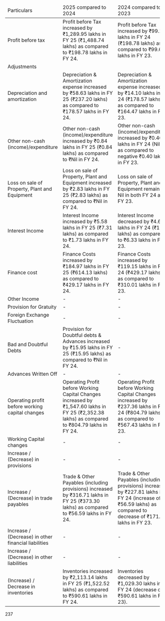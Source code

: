 <table><thead><tr><td>Particulars</td><td>2025 compared to 2024</td><td>2024 compared to 2023</td></tr></thead><tbody><tr><td>Profit before tax</td><td>Profit before Tax increased by ₹1,289.95 lakhs in FY 25 (₹1,488.74 lakhs) as compared to ₹198.78 lakhs in FY 24.</td><td>Profit before Tax increased by ₹99.11 lakhs in FY 24 (₹198.78 lakhs) as compared to ₹99.68 lakhs in FY 23.</td></tr><tr><td>Adjustments</td><td></td><td></td></tr><tr><td>Depreciation and amortization</td><td>Depreciation & Amortization expense increased by ₹58.63 lakhs in FY 25 (₹237.20 lakhs) as compared to ₹178.57 lakhs in FY 24.</td><td>Depreciation & Amortization expense increased by ₹14.10 lakhs in FY 24 (₹178.57 lakhs) as compared to ₹164.47 lakhs in FY 23.</td></tr><tr><td>Other non-cash (income)/expenditure</td><td>Other non-cash (income)/expenditure increased by ₹0.84 lakhs in FY 25 (₹0.84 lakhs) as compared to ₹Nil in FY 24.</td><td>Other non-cash (income)/expenditure increased by ₹0.40 lakhs in FY 24 (Nil) as compared to negative ₹0.40 lakhs in FY 23.</td></tr><tr><td>Loss on sale of Property, Plant and Equipment</td><td>Loss on sale of Property, Plant and Equipment increased by ₹2.83 lakhs in FY 25 (₹2.83 lakhs) as compared to ₹Nil in FY 24.</td><td>Loss on sale of Property, Plant and Equipment remained Nil in both FY 24 and FY 23.</td></tr><tr><td>Interest Income</td><td>Interest Income increased by ₹5.58 lakhs in FY 25 (₹7.31 lakhs) as compared to ₹1.73 lakhs in FY 24.</td><td>Interest Income decreased by ₹4.60 lakhs in FY 24 (₹1.73 lakhs) as compared to ₹6.33 lakhs in FY 23.</td></tr><tr><td>Finance cost</td><td>Finance Costs increased by ₹184.97 lakhs in FY 25 (₹614.13 lakhs) as compared to ₹429.17 lakhs in FY 24.</td><td>Finance Costs increased by ₹119.15 lakhs in FY 24 (₹429.17 lakhs) as compared to ₹310.01 lakhs in FY 23.</td></tr><tr><td>Other Income</td><td>-</td><td>-</td></tr><tr><td>Provision for Gratuity</td><td>-</td><td>-</td></tr><tr><td>Foreign Exchange Fluctuation</td><td>-</td><td>-</td></tr><tr><td>Bad and Doubtful Debts</td><td>Provision for Doubtful debts & Advances increased by ₹15.95 lakhs in FY 25 (₹15.95 lakhs) as compared to ₹Nil in FY 24.</td><td>-</td></tr><tr><td>Advances Written Off</td><td>-</td><td>-</td></tr><tr><td>Operating profit before working capital changes</td><td>Operating Profit before Working Capital Changes increased by ₹1,547.60 lakhs in FY 25 (₹2,352.38 lakhs) as compared to ₹804.79 lakhs in FY 24.</td><td>Operating Profit before Working Capital Changes increased by ₹237.36 lakhs in FY 24 (₹804.79 lakhs) as compared to ₹567.43 lakhs in FY 23.</td></tr><tr><td>Working Capital changes</td><td>-</td><td>-</td></tr><tr><td>Increase / (Decrease) in provisions</td><td>-</td><td>-</td></tr><tr><td>Increase / (Decrease) in trade payables</td><td>Trade & Other Payables (including provisions) increased by ₹316.71 lakhs in FY 25 (₹373.30 lakhs) as compared to ₹56.59 lakhs in FY 24.</td><td>Trade & Other Payables (including provisions) increased by ₹227.81 lakhs in FY 24 (increase of ₹56.59 lakhs) as compared to decrease of ₹171.21 lakhs in FY 23.</td></tr><tr><td>Increase / (Decrease) in other financial liabilities</td><td>-</td><td>-</td></tr><tr><td>Increase / (Decrease) in other liabilities</td><td>-</td><td>-</td></tr><tr><td>(Increase) / Decrease in inventories</td><td>Inventories increased by ₹2,113.14 lakhs in FY 25 (₹1,522.52 lakhs) as compared to ₹590.61 lakhs in FY 24.</td><td>Inventories decreased by ₹1,029.30 lakhs in FY 24 (decrease of ₹590.61 lakhs in FY 23).</td></tr></tbody></table>

237